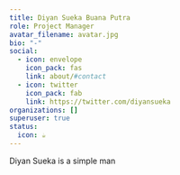 ```yaml
---
title: Diyan Sueka Buana Putra
role: Project Manager
avatar_filename: avatar.jpg
bio: "-"
social:
  - icon: envelope
    icon_pack: fas
    link: about/#contact
  - icon: twitter
    icon_pack: fab
    link: https://twitter.com/diyansueka
organizations: []
superuser: true
status:
  icon: ☕️
---
```

Diyan Sueka is a simple man